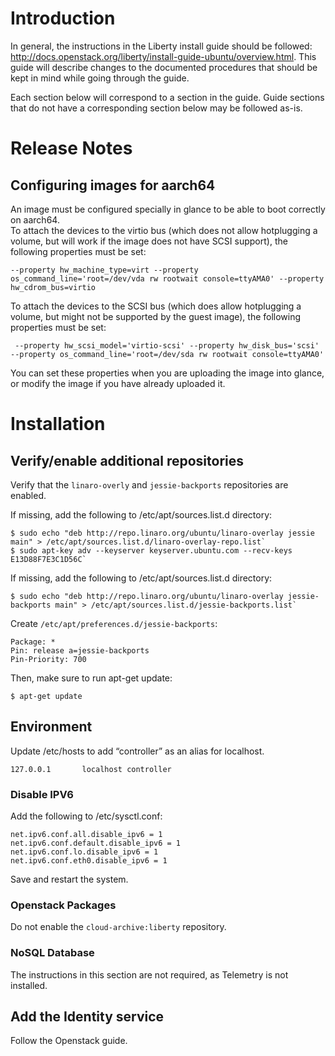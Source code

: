 # Introduction

In general, the instructions in the Liberty install guide should be followed: http://docs.openstack.org/liberty/install-guide-ubuntu/overview.html.  This guide will describe changes to the documented procedures that should be kept in mind while going through the guide.

Each section below will correspond to a section in the guide.  Guide sections that do not have a corresponding section below may be followed as-is.

# Release Notes

## Configuring images for aarch64

An image must be configured specially in glance to be able to boot correctly on aarch64.  
To attach the devices to the virtio bus (which does not allow hotplugging a volume, but will work if the image does not have SCSI support), the following properties must be set:

`
--property hw_machine_type=virt
--property os_command_line='root=/dev/vda rw rootwait console=ttyAMA0'
--property hw_cdrom_bus=virtio
`

To attach the devices to the SCSI bus (which does allow hotplugging a volume, but might not be supported by the guest image), the following properties must be set:

` 
--property hw_scsi_model='virtio-scsi'
--property hw_disk_bus='scsi'
--property os_command_line='root=/dev/sda rw rootwait console=ttyAMA0'
`

You can set these properties when you are uploading the image into glance, or modify the image if you have already uploaded it.


# Installation

## Verify/enable additional repositories

Verify that the `linaro-overly` and `jessie-backports` repositories are enabled.

If missing, add the following to /etc/apt/sources.list.d directory:

    $ sudo echo "deb http://repo.linaro.org/ubuntu/linaro-overlay jessie main" > /etc/apt/sources.list.d/linaro-overlay-repo.list`
    $ sudo apt-key adv --keyserver keyserver.ubuntu.com --recv-keys E13D88F7E3C1D56C`

If missing, add the following to /etc/apt/sources.list.d directory:

    $ sudo echo "deb http://repo.linaro.org/ubuntu/linaro-overlay jessie-backports main" > /etc/apt/sources.list.d/jessie-backports.list`

Create `/etc/apt/preferences.d/jessie-backports`:

    Package: *
    Pin: release a=jessie-backports
    Pin-Priority: 700

Then, make sure to run apt-get update:

    $ apt-get update

## Environment

Update /etc/hosts to add “controller” as an alias for localhost.

    127.0.0.1       localhost controller

### Disable IPV6

Add the following to /etc/sysctl.conf:

    net.ipv6.conf.all.disable_ipv6 = 1
    net.ipv6.conf.default.disable_ipv6 = 1
    net.ipv6.conf.lo.disable_ipv6 = 1
    net.ipv6.conf.eth0.disable_ipv6 = 1

Save and restart the system.

### Openstack Packages

Do not enable the `cloud-archive:liberty` repository.

### NoSQL Database

The instructions in this section are not required, as Telemetry is not installed.

## Add the Identity service

Follow the Openstack guide.

